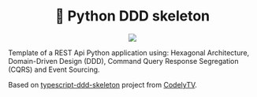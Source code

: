 <h1 align="center">🐍 Python DDD skeleton</h1>

<div align="center">

![](https://raw.githubusercontent.com/n1nj4t4nuk1/python-ddd-skeleton/assets/assets/logo.png)

</div>


Template of a REST Api Python application using: Hexagonal Architecture, Domain-Driven Design (DDD), Command Query Response Segregation (CQRS) and Event Sourcing.

Based on [typescript-ddd-skeleton](https://github.com/CodelyTV/typescript-ddd-skeleton) project from [CodelyTV](https://github.com/CodelyTV).
